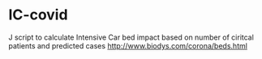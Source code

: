 # IC-covid
J script to calculate Intensive Car bed impact based on number of ciritcal patients and predicted cases
http://www.biodys.com/corona/beds.html
